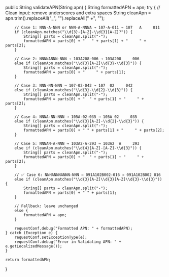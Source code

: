 public String validateAPN(String apn) {
    String formattedAPN = apn;
    try {
        // Clean input: remove underscores and extra spaces
        String cleanApn = apn.trim().replaceAll("_", "").replaceAll(" +", "");

        // Case 1: NNN-A-NNN or NNN-A-NNNA → 107-A-011 → 107   A     011
        if (cleanApn.matches("\\d{3}-[A-Z]-\\d{3}[A-Z]?")) {
            String[] parts = cleanApn.split("-");
            formattedAPN = parts[0] + "   " + parts[1] + "     " + parts[2];
        }

        // Case 2: NNNNANNN-NNN → 103A208-006 → 103A208     006
        else if (cleanApn.matches("\\d{3}[A-Z]\\d{3}-\\d{3}")) {
            String[] parts = cleanApn.split("-");
            formattedAPN = parts[0] + "     " + parts[1];
        }

        // Case 3: NNN-NN-NNN → 107-02-042 → 107  02     042
        else if (cleanApn.matches("\\d{3}-\\d{2}-\\d{3}")) {
            String[] parts = cleanApn.split("-");
            formattedAPN = parts[0] + "  " + parts[1] + "     " + parts[2];
        }

        // Case 4: NNNA-NN-NNN → 105A-02-035 → 105A 02     035
        else if (cleanApn.matches("\\d{3}[A-Z]-\\d{2}-\\d{3}")) {
            String[] parts = cleanApn.split("-");
            formattedAPN = parts[0] + " " + parts[1] + "     " + parts[2];
        }

        // Case 5: NNNAN-A-NNN → 103A2-A-293 → 103A2  A     293
        else if (cleanApn.matches("\\d{4}[A-Z]-[A-Z]-\\d{3}")) {
            String[] parts = cleanApn.split("-");
            formattedAPN = parts[0] + "  " + parts[1] + "     " + parts[2];
        }

        // ✅ Case 6: NNNANNNANNN-NNN → 091A102B002-016 → 091A102B002 016
        else if (cleanApn.matches("\\d{3}[A-Z]\\d{3}[A-Z]\\d{3}-\\d{3}")) {
            String[] parts = cleanApn.split("-");
            formattedAPN = parts[0] + " " + parts[1];
        }

        // Fallback: leave unchanged
        else {
            formattedAPN = apn;
        }

        requestConf.debug("Formatted APN: " + formattedAPN);
    } catch (Exception e) {
        requestConf.setExceptionType(e);
        requestConf.debug("Error in Validating APN: " + e.getLocalizedMessage());
    }

    return formattedAPN;
}
